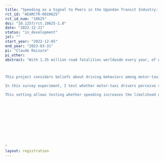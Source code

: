 ```yaml
---
title: "Speeding as a Signal to Peers in the Ugandan Transit Industry: A Survey Experiment"
rct_id: "AEARCTR-0010625"
rct_id_num: "10625"
doi: "10.1257/rct.10625-1.0"
date: "2022-12-21"
status: "in_development"
jel: ""
start_year: "2022-12-05"
end_year: "2023-03-31"
pi: "Claude Raisaro"
pi_other:
abstract: "With 1.35 million road fatalities worldwide every year, of which 90% occur in developing countries, the epidemic of road safety has become an absolute priority for economic development. The World Bank defined “tackling the road safety crisis as both a moral imperative and an economic necessity”. Traditional economics suggests that speeding behaviors, a highly consequential risk-taking choice, trade off an increase in profits for serving more customers with higher fuel, maintenance and (potentially) healthcare costs. Yet, we have limited empirical evidence about why suppliers of transportation in low-income settings systematically adopt risky behaviors. 

This project considers beliefs about driving behaviors among motor-taxi drivers, the most common supplier of transportation in the metropolitan area of Kampala, Uganda. Drivers operate in semiformal clusters. As a result, peer cultures related to the driving behavior may find fertile ground and perhaps affect productivity.
In this survey experiment, I test whether motor-taxi drivers perceive speeding behavior as a signal for earnings, ability, and social status among peers. To get to the causal impact of speeding on perceived social and monetary returns, I create triplets of identical profiles based on real drivers, except for randomly-manipulated speeding behavior. I ask motor-taxi drivers to rate a random subset of profiles of other motor-taxi drivers along monetary and social status characteristics, as well as their willingness to refer the drivers to their work organization. 
This setting allows testing whether speeding increases the likelihood of being perceived as a high earner and as an individual with high social status within the working station.





"
layout: registration
---
```


